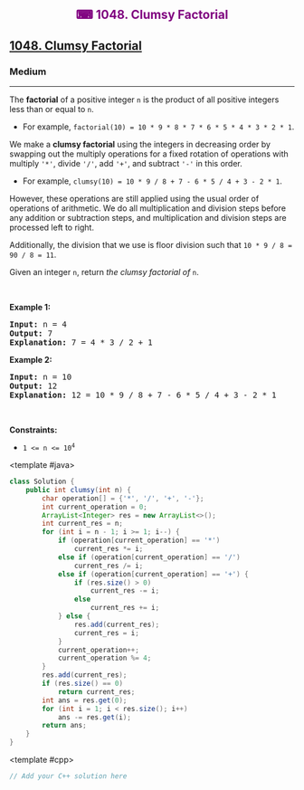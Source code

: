 <div align = "center">
<h style = "margin-bottom: 0px; margin-top: 0px; color : purple;" align = "center" class = "header">

## ⌨ 1048. Clumsy Factorial

</h>
</div>

<h2><a href="https://leetcode.com/problems/clumsy-factorial" target = "_blank">1048. Clumsy Factorial</a></h2><h3>Medium</h3><hr><p>The <strong>factorial</strong> of a positive integer <code>n</code> is the product of all positive integers less than or equal to <code>n</code>.</p>

<ul>
	<li>For example, <code>factorial(10) = 10 * 9 * 8 * 7 * 6 * 5 * 4 * 3 * 2 * 1</code>.</li>
</ul>

<p>We make a <strong>clumsy factorial</strong> using the integers in decreasing order by swapping out the multiply operations for a fixed rotation of operations with multiply <code>&#39;*&#39;</code>, divide <code>&#39;/&#39;</code>, add <code>&#39;+&#39;</code>, and subtract <code>&#39;-&#39;</code> in this order.</p>

<ul>
	<li>For example, <code>clumsy(10) = 10 * 9 / 8 + 7 - 6 * 5 / 4 + 3 - 2 * 1</code>.</li>
</ul>

<p>However, these operations are still applied using the usual order of operations of arithmetic. We do all multiplication and division steps before any addition or subtraction steps, and multiplication and division steps are processed left to right.</p>

<p>Additionally, the division that we use is floor division such that <code>10 * 9 / 8 = 90 / 8 = 11</code>.</p>

<p>Given an integer <code>n</code>, return <em>the clumsy factorial of </em><code>n</code>.</p>

<p>&nbsp;</p>
<p><strong class="example">Example 1:</strong></p>

<pre>
<strong>Input:</strong> n = 4
<strong>Output:</strong> 7
<strong>Explanation:</strong> 7 = 4 * 3 / 2 + 1
</pre>

<p><strong class="example">Example 2:</strong></p>

<pre>
<strong>Input:</strong> n = 10
<strong>Output:</strong> 12
<strong>Explanation:</strong> 12 = 10 * 9 / 8 + 7 - 6 * 5 / 4 + 3 - 2 * 1
</pre>

<p>&nbsp;</p>
<p><strong>Constraints:</strong></p>

<ul>
	<li><code>1 &lt;= n &lt;= 10<sup>4</sup></code></li>
</ul>

<CodeTabs :languages="[ { name: 'C++', slot: 'cpp' }, { name: 'Java', slot: 'java' } ]">

<template #java>

```java
class Solution {
    public int clumsy(int n) {
        char operation[] = {'*', '/', '+', '-'};
        int current_operation = 0;
        ArrayList<Integer> res = new ArrayList<>();
        int current_res = n;
        for (int i = n - 1; i >= 1; i--) {
            if (operation[current_operation] == '*')
                current_res *= i;
            else if (operation[current_operation] == '/')
                current_res /= i;
            else if (operation[current_operation] == '+') {
                if (res.size() > 0)
                    current_res -= i;
                else
                    current_res += i;
            } else {
                res.add(current_res);
                current_res = i;
            }
            current_operation++;
            current_operation %= 4;
        }
        res.add(current_res);
        if (res.size() == 0)
            return current_res;
        int ans = res.get(0);
        for (int i = 1; i < res.size(); i++)
            ans -= res.get(i);
        return ans;
    }
}
```

</template>

<template #cpp>

```cpp
// Add your C++ solution here
```

</template>

</CodeTabs>

